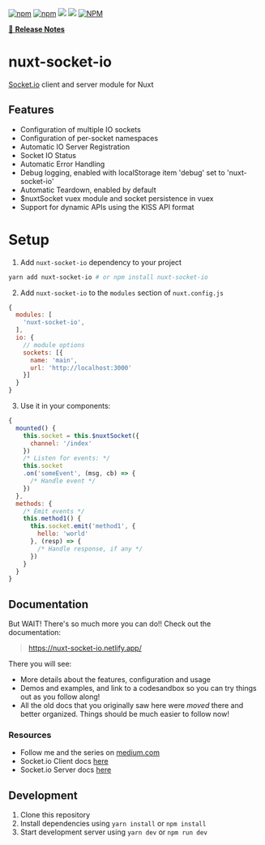 [![npm](https://img.shields.io/npm/v/nuxt-socket-io)](https://www.npmjs.com/package/nuxt-socket-io)
[![npm](https://img.shields.io/npm/dt/nuxt-socket-io)](https://www.npmjs.com/package/nuxt-socket-io)
[![](https://gitlab.com/richardeschloss/nuxt-socket-io/badges/master/pipeline.svg)](https://gitlab.com/richardeschloss/nuxt-socket-io)
[![](https://gitlab.com/richardeschloss/nuxt-socket-io/badges/master/coverage.svg)](https://gitlab.com/richardeschloss/nuxt-socket-io)
[![NPM](https://img.shields.io/npm/l/nuxt-socket-io)](https://github.com/richardeschloss/nuxt-socket-io/blob/development/LICENSE)

[📖 **Release Notes**](./CHANGELOG.md)

# nuxt-socket-io

[Socket.io](https://socket.io/) client and server module for Nuxt

## Features
- Configuration of multiple IO sockets
- Configuration of per-socket namespaces
- Automatic IO Server Registration
- Socket IO Status
- Automatic Error Handling
- Debug logging, enabled with localStorage item 'debug' set to 'nuxt-socket-io'
- Automatic Teardown, enabled by default
- $nuxtSocket vuex module and socket persistence in vuex
- Support for dynamic APIs using the KISS API format

# Setup

1. Add `nuxt-socket-io` dependency to your project

```bash
yarn add nuxt-socket-io # or npm install nuxt-socket-io
```

2. Add `nuxt-socket-io` to the `modules` section of `nuxt.config.js`

```js
{
  modules: [
    'nuxt-socket-io',
  ],
  io: {
    // module options
    sockets: [{
      name: 'main',
      url: 'http://localhost:3000'
    }]
  }
}
```

3. Use it in your components:

```js
{
  mounted() {
    this.socket = this.$nuxtSocket({
      channel: '/index'
    })
    /* Listen for events: */
    this.socket
    .on('someEvent', (msg, cb) => {
      /* Handle event */
    })
  },
  methods: {
    /* Emit events */
    this.method1() {
      this.socket.emit('method1', {
        hello: 'world' 
      }, (resp) => {
        /* Handle response, if any */
      })
    }
  }
}
```

## Documentation

But WAIT! There's so much more you can do!! Check out the documentation:
> https://nuxt-socket-io.netlify.app/

There you will see:
- More details about the features, configuration and usage
- Demos and examples, and link to a codesandbox so you can try things out as you follow along!
- All the old docs that you originally saw here were *moved* there and better organized. Things should be much easier to follow now!

### Resources

- Follow me and the series on [medium.com](https://medium.com/@richard.e.schloss)
- Socket.io Client docs [here](https://socket.io/docs/client-api/)
- Socket.io Server docs [here](https://socket.io/docs/server-api/)


## Development

1. Clone this repository
2. Install dependencies using `yarn install` or `npm install`
3. Start development server using `yarn dev` or `npm run dev`
